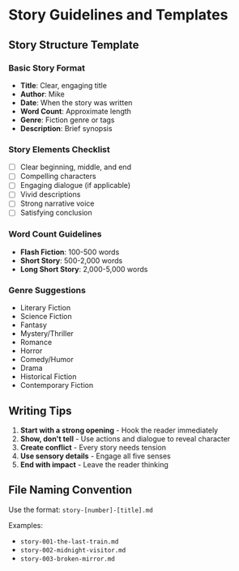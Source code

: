 # Story Guidelines and Templates

## Story Structure Template

### Basic Story Format
- **Title**: Clear, engaging title
- **Author**: Mike
- **Date**: When the story was written
- **Word Count**: Approximate length
- **Genre**: Fiction genre or tags
- **Description**: Brief synopsis

### Story Elements Checklist
- [ ] Clear beginning, middle, and end
- [ ] Compelling characters
- [ ] Engaging dialogue (if applicable)
- [ ] Vivid descriptions
- [ ] Strong narrative voice
- [ ] Satisfying conclusion

### Word Count Guidelines
- **Flash Fiction**: 100-500 words
- **Short Story**: 500-2,000 words
- **Long Short Story**: 2,000-5,000 words

### Genre Suggestions
- Literary Fiction
- Science Fiction
- Fantasy
- Mystery/Thriller
- Romance
- Horror
- Comedy/Humor
- Drama
- Historical Fiction
- Contemporary Fiction

## Writing Tips

1. **Start with a strong opening** - Hook the reader immediately
2. **Show, don't tell** - Use actions and dialogue to reveal character
3. **Create conflict** - Every story needs tension
4. **Use sensory details** - Engage all five senses
5. **End with impact** - Leave the reader thinking

## File Naming Convention

Use the format: `story-[number]-[title].md`

Examples:
- `story-001-the-last-train.md`
- `story-002-midnight-visitor.md`
- `story-003-broken-mirror.md`
